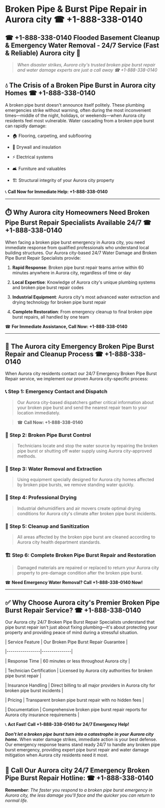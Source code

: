 # Broken Pipe & Burst Pipe Repair in Aurora city ☎ +1-888-338-0140  
## ☎ +1-888-338-0140 Flooded Basement Cleanup & Emergency Water Removal - 24/7 Service (Fast & Reliable) Aurora city 🚨  

> *When disaster strikes, Aurora city's trusted broken pipe burst repair and water damage experts are just a call away ☎ +1-888-338-0140*  

## 💧 The Crisis of a Broken Pipe Burst in Aurora city Homes ☎ +1-888-338-0140  

A broken pipe burst doesn't announce itself politely. These plumbing emergencies strike without warning, often during the most inconvenient times—middle of the night, holidays, or weekends—when Aurora city residents feel most vulnerable. Water cascading from a broken pipe burst can rapidly damage:  

* 🏠 Flooring, carpeting, and subflooring  
* 🧱 Drywall and insulation  
* ⚡ Electrical systems  
* 🛋️ Furniture and valuables  
* 🏗️ Structural integrity of your Aurora city property  

📞 **Call Now for Immediate Help: +1-888-338-0140**  

---  

## ⏱️ Why Aurora city Homeowners Need Broken Pipe Burst Repair Specialists Available 24/7 ☎ +1-888-338-0140  

When facing a broken pipe burst emergency in Aurora city, you need immediate response from qualified professionals who understand local building structures. Our Aurora city-based 24/7 Water Damage and Broken Pipe Burst Repair Specialists provide:  

1. **Rapid Response**: Broken pipe burst repair teams arrive within 60 minutes anywhere in Aurora city, regardless of time or day  
2. **Local Expertise**: Knowledge of Aurora city's unique plumbing systems and broken pipe burst repair codes  
3. **Industrial Equipment**: Aurora city's most advanced water extraction and drying technology for broken pipe burst repair  
4. **Complete Restoration**: From emergency cleanup to final broken pipe burst repairs, all handled by one team  

☎ **For Immediate Assistance, Call Now: +1-888-338-0140**  

---  

## 🔧 The Aurora city Emergency Broken Pipe Burst Repair and Cleanup Process ☎ +1-888-338-0140  

When Aurora city residents contact our 24/7 Emergency Broken Pipe Burst Repair service, we implement our proven Aurora city-specific process:  

### 📞 Step 1: Emergency Contact and Dispatch  
> Our Aurora city-based dispatchers gather critical information about your broken pipe burst and send the nearest repair team to your location immediately.  
> ☎ **Call Now: +1-888-338-0140**  

### 🚿 Step 2: Broken Pipe Burst Control  
> Technicians locate and stop the water source by repairing the broken pipe burst or shutting off water supply using Aurora city-approved methods.  

### 🌊 Step 3: Water Removal and Extraction  
> Using equipment specially designed for Aurora city homes affected by broken pipe bursts, we remove standing water quickly.  

### 💨 Step 4: Professional Drying  
> Industrial dehumidifiers and air movers create optimal drying conditions for Aurora city's climate after broken pipe burst incidents.  

### 🧼 Step 5: Cleanup and Sanitization  
> All areas affected by the broken pipe burst are cleaned according to Aurora city health department standards.  

### 🏗️ Step 6: Complete Broken Pipe Burst Repair and Restoration  
> Damaged materials are repaired or replaced to return your Aurora city property to pre-damage condition after the broken pipe burst.  

☎ **Need Emergency Water Removal? Call +1-888-338-0140 Now!**  

---  

## ✅ Why Choose Aurora city's Premier Broken Pipe Burst Repair Service? ☎ +1-888-338-0140  

Our Aurora city 24/7 Broken Pipe Burst Repair Specialists understand that pipe burst repair isn't just about fixing plumbing—it's about protecting your property and providing peace of mind during a stressful situation.  

| Service Feature | Our Broken Pipe Burst Repair Guarantee |  
|-----------------|---------------|  
| Response Time | 60 minutes or less throughout Aurora city |  
| Technician Certification | Licensed by Aurora city authorities for broken pipe burst repair |  
| Insurance Handling | Direct billing to all major providers in Aurora city for broken pipe burst incidents |  
| Pricing | Transparent broken pipe burst repair with no hidden fees |  
| Documentation | Comprehensive broken pipe burst repair reports for Aurora city insurance requirements |  

📞 **Act Fast! Call +1-888-338-0140 for 24/7 Emergency Help!**  

***Don't let a broken pipe burst turn into a catastrophe in your Aurora city home.*** When water damage strikes, immediate action is your best defense. Our emergency response teams stand ready 24/7 to handle any broken pipe burst emergency, providing expert pipe burst repair and water damage mitigation when Aurora city residents need it most.  

## 📱 Call Our Aurora city 24/7 Emergency Broken Pipe Burst Repair Hotline: ☎ +1-888-338-0140  

**Remember**: *The faster you respond to a broken pipe burst emergency in Aurora city, the less damage you'll face and the quicker you can return to normal life.*